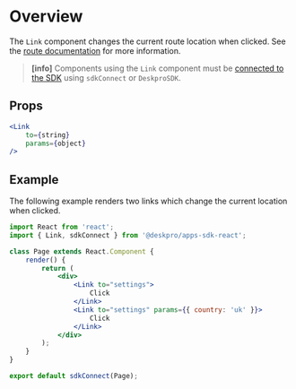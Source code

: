 Overview
========
The `Link` component changes the current route location when clicked. See the [route documentation](/pages/props/#route) for more information.

> **[info]**
> Components using the `Link` component must be [connected to the SDK](/pages/props/#connecting-your-components) using `sdkConnect` or `DeskproSDK`.

## Props

```jsx
<Link
    to={string}
    params={object}
/>
```

## Example
The following example renders two links which change the current location when clicked.

```jsx
import React from 'react';
import { Link, sdkConnect } from '@deskpro/apps-sdk-react';

class Page extends React.Component {
    render() {
        return (
            <div>
                <Link to="settings">
                    Click
                </Link>
                <Link to="settings" params={{ country: 'uk' }}>
                    Click
                </Link>
            </div>
        );
    }
}

export default sdkConnect(Page);
```
